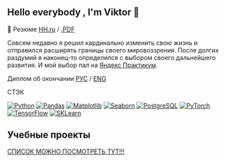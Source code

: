 # <h2 align='left'>Hello everybody , I'm Viktor 👋</h2>

:page_facing_up: Резюме [HH.ru](https://samara.hh.ru/resume/77994aa0ff03cd1fac0039ed1f5833514a6e56) / [.PDF](https://github.com/ViktorZyuzin/ViktorZyuzin/blob/main/Зюзин%20Виктор%20(5).pdf)

Совсем недавно я решил кардинально изменить свою жизнь и отправился расширять границы своего мировоззрения. После долгих раздумий я наконец-то определился с выбором своего дальнейшего развития. И мой выбор пал на [Яндекс Практикум](https://practicum.yandex.ru/data-scientist/).  

Диплом об окончании [РУС](https://github.com/ViktorZyuzin/ViktorZyuzin/blob/main/Зюзин%20Виктор%20Олегович_20232ЦПДС00702%20(1).pdf) / [ENG](https://github.com/ViktorZyuzin/ViktorZyuzin/blob/main/Зюзин%20Виктор%20Олегович_20232ЦПДС00702%20(1).pdf)

СТЭК

[![Python](https://img.shields.io/badge/-Python-464646??style=flat-square&logo=Python)](https://www.python.org/)
[![Pandas](https://img.shields.io/badge/-Pandas-464646??style=flat-square&logo=Pandas)](https://pandas.pydata.org/)
[![Matplotlib](https://img.shields.io/badge/-Matplotlib-464646??style=flat-square&logo=matplotlib)](https://matplotlib.org/)
[![Seaborn](https://img.shields.io/badge/-Seaborn-464646??style=flat-square&logo=Seaborn)](https://seaborn.pydata.org/)
[![PostgreSQL](https://img.shields.io/badge/-PostgreSQL-464646??style=flat-square&logo=PostgreSQL)](https://www.postgresql.org/)
[![PyTorch](https://img.shields.io/badge/-PyTorch-464646??style=flat-square&logo=PyTorch)](https://pytorch.org/)
[![TensorFlow](https://img.shields.io/badge/-TensorFlow-464646??style=flat-square&logo=TensorFlow)](https://www.tensorflow.org/)
[![SKLearn](https://img.shields.io/badge/-Scikit_Learn-464646??style=flat-square&logo=Scikitlearn)](https://scikit-learn.org/)

##  Учебные проекты

[СПИСОК МОЖНО ПОСМОТРЕТЬ ТУТ!!!](https://github.com/ViktorZyuzin/Portfolio-YandexPracticum/blob/main/README.md)
